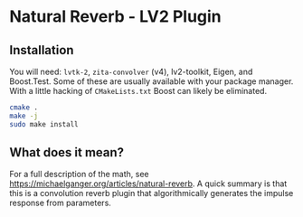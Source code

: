 # Natural Reverb - LV2 Plugin

## Installation

You will need: `lvtk-2`, `zita-convolver` (v4), lv2-toolkit, Eigen, and
Boost.Test. Some of these are usually available with your package manager. With
a little hacking of `CMakeLists.txt` Boost can likely be eliminated.

```bash
cmake .
make -j
sudo make install
```

## What does it mean?

For a full description of the math, see
https://michaelganger.org/articles/natural-reverb. A quick summary is that this
is a convolution reverb plugin that algorithmically generates the impulse
response from parameters.
